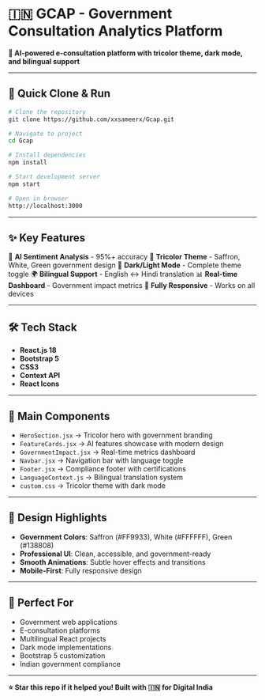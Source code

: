 # 🇮🇳 GCAP - Government Consultation Analytics Platform

**🚀 AI-powered e-consultation platform with tricolor theme, dark mode, and bilingual support**

---

## 🎯 Quick Clone & Run

```bash
# Clone the repository
git clone https://github.com/xxsameerx/Gcap.git

# Navigate to project
cd Gcap

# Install dependencies
npm install

# Start development server
npm start

# Open in browser
http://localhost:3000
```

---

## ✨ Key Features

🤖 **AI Sentiment Analysis** - 95%+ accuracy
🎨 **Tricolor Theme** - Saffron, White, Green government design
🌙 **Dark/Light Mode** - Complete theme toggle
🌍 **Bilingual Support** - English ↔ Hindi translation
📊 **Real-time Dashboard** - Government impact metrics
📱 **Fully Responsive** - Works on all devices

---

## 🛠️ Tech Stack

* **React.js 18**
* **Bootstrap 5**
* **CSS3**
* **Context API**
* **React Icons**

---

## 📁 Main Components

* `HeroSection.jsx` → Tricolor hero with government branding
* `FeatureCards.jsx` → AI features showcase with modern design
* `GovernmentImpact.jsx` → Real-time metrics dashboard
* `Navbar.jsx` → Navigation bar with language toggle
* `Footer.jsx` → Compliance footer with certifications
* `LanguageContext.js` → Bilingual translation system
* `custom.css` → Tricolor theme with dark mode

---

## 🎨 Design Highlights

* **Government Colors**: Saffron (#FF9933), White (#FFFFFF), Green (#138808)
* **Professional UI**: Clean, accessible, and government-ready
* **Smooth Animations**: Subtle hover effects and transitions
* **Mobile-First**: Fully responsive design

---

## 🌟 Perfect For

* Government web applications
* E-consultation platforms
* Multilingual React projects
* Dark mode implementations
* Bootstrap 5 customization
* Indian government compliance

---

**⭐ Star this repo if it helped you! Built with 🇮🇳 for Digital India**


